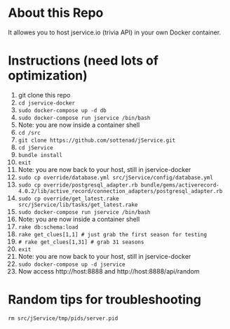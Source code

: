 # About this Repo
It allowes you to host jservice.io (trivia API) in your own Docker container.

# Instructions (need lots of optimization)

1. git clone this repo
1. `cd jservice-docker`
1. `sudo docker-compose up -d db`
1. `sudo docker-compose run jservice /bin/bash`
1. Note: you are now inside a container shell
1. `cd /src`
1. `git clone https://github.com/sottenad/jService.git`
1. `cd jService`
1. `bundle install`
1. `exit`
1. Note: you are now back to your host, still in jservice-docker
1. `sudo cp override/database.yml src/jService/config/database.yml`
1. `sudo cp override/postgresql_adapter.rb bundle/gems/activerecord-4.0.2/lib/active_record/connection_adapters/postgresql_adapter.rb`
1. `sudo cp override/get_latest.rake src/jService/lib/tasks/get_latest.rake` 
1. `sudo docker-compose run jservice /bin/bash`
1. Note: you are now inside a container shell
1. `rake db:schema:load`
1. `rake get_clues[1,1]	# just grab the first season for testing`
1. `# rake get_clues[1,31] # grab 31 seasons`
1. `exit`
1. Note: you are now back to your host, still in jservice-docker
1. `sudo docker-compose up -d jservice`
1. Now access http://host:8888 and http://host:8888/api/random

# Random tips for troubleshooting

`rm src/jService/tmp/pids/server.pid`
